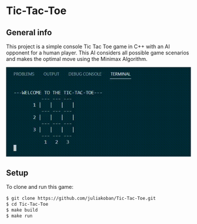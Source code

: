 # Tic-Tac-Toe

## General info
This project is a simple console Tic Tac Toe game in C++ with an AI opponent for a human player.
This AI considers all possible game scenarios and makes the optimal move using the Minimax Algorithm.

![](tictactoe.gif)

## Setup
To clone and run this game:
```
$ git clone https://github.com/juliakoban/Tic-Tac-Toe.git
$ cd Tic-Tac-Toe
$ make build
$ make run

```
